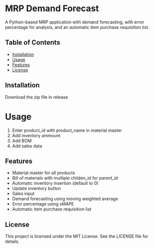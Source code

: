 # MRP Demand Forecast
A Python-based MRP application with demand forecasting, with error percentage for analysis, and an automatic item purchase requisition list.

## Table of Contents
- [Installation](#installation)
- [Usage](#usage)
- [Features](#features)
- [License](#license)

## Installation
Download the zip file in release

# Usage
1. Enter product_id with product_name in material master
2. Add inventory ammount
3. Add BOM
4. Add sales data

## Features
- Material master for all products
- Bill of materials with multiple childen_id for parent_id
- Automatic inventory insertion (default to 0)
- Update inventory button
- Sales input
- Demand forecasting using moving weighted average
- Error percentage using sMAPE
- Automatic item purchase requisition list

## License
This project is licensed under the MIT License. See the LICENSE file for details.